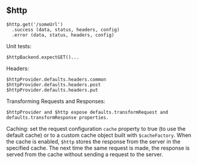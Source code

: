 ## $http

    $http.get('/someUrl')
      .success (data, status, headers, config)
      .error (data, status, headers, config)

Unit tests:

    $httpBackend.expectGET()...

Headers:

    $httpProvider.defaults.headers.common
    $httpProvider.defaults.headers.post
    $httpProvider.defaults.headers.put

Transforming Requests and Responses:

    $httpProvider and $http expose defaults.transformRequest and defaults.transformResponse properties.

Caching: set the request configuration `cache` property to true (to use the default cache) or to a custom cache object built with `$cacheFactory`. When the cache is enabled, `$http` stores the response from the server in the specified cache. The next time the same request is made, the response is served from the cache without sending a request to the server.

